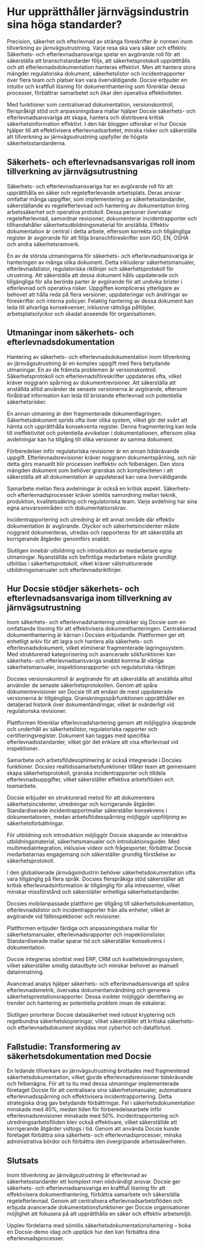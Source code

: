 # Hur upprätthåller järnvägsindustrin sina höga standarder?

Precision, säkerhet och efterlevnad av stränga föreskrifter är normen inom tillverkning av järnvägsutrustning. Varje resa ska vara säker och effektiv. Säkerhets- och efterlevnadsansvariga spelar en avgörande roll för att säkerställa att branschstandarder följs, att säkerhetsprotokoll upprätthålls och att efterlevnadsdokumentation hanteras effektivt. Men att hantera stora mängder regulatoriska dokument, säkerhetslistor och incidentrapporter över flera team och platser kan vara överväldigande. Docsie erbjuder en intuitiv och kraftfull lösning för dokumenthantering som förenklar dessa processer, förbättrar samarbetet och ökar den operativa effektiviteten.

Med funktioner som centraliserad dokumentation, versionskontroll, flerspråkigt stöd och anpassningsbara mallar hjälper Docsie säkerhets- och efterlevnadsansvariga att skapa, hantera och distribuera kritisk säkerhetsinformation effektivt. I den här bloggen utforskar vi hur Docsie hjälper till att effektivisera efterlevnadsarbetet, minska risker och säkerställa att tillverkning av järnvägsutrustning uppfyller de högsta säkerhetsstandarderna.

## Säkerhets- och efterlevnadsansvarigas roll inom tillverkning av järnvägsutrustning

Säkerhets- och efterlevnadsansvariga har en avgörande roll för att upprätthålla en säker och regelefterlevande arbetsplats. Deras ansvar omfattar många uppgifter, som implementering av säkerhetsstandarder, säkerställande av regelefterlevnad och hantering av dokumentation kring arbetssäkerhet och operativa protokoll. Dessa personer övervakar regelefterlevnad, samordnar revisioner, dokumenterar incidentrapporter och tillhandahåller säkerhetsutbildningsmaterial för anställda. Effektiv dokumentation är central i detta arbete, eftersom korrekta och tillgängliga register är avgörande för att följa branschföreskrifter som ISO, EN, OSHA och andra säkerhetsramverk.

En av de största utmaningarna för säkerhets- och efterlevnadsansvariga är hanteringen av många olika dokument. Detta inkluderar säkerhetsmanualer, efterlevnadslistor, regulatoriska riktlinjer och säkerhetsprotokoll för utrustning. Att säkerställa att dessa dokument hålls uppdaterade och tillgängliga för alla berörda parter är avgörande för att undvika brister i efterlevnad och operativa risker. Uppgiften kompliceras ytterligare av behovet att hålla reda på flera versioner, uppdateringar och ändringar av föreskrifter och interna policyer. Felaktig hantering av dessa dokument kan leda till allvarliga konsekvenser, inklusive rättsliga påföljder, arbetsplatsolyckor och skadat anseende för organisationen.

## Utmaningar inom säkerhets- och efterlevnadsdokumentation

Hantering av säkerhets- och efterlevnadsdokumentation inom tillverkning av järnvägsutrustning är en komplex uppgift med flera betydande utmaningar. En av de främsta problemen är versionskontroll. Säkerhetsprotokoll och efterlevnadsföreskrifter uppdateras ofta, vilket kräver noggrann spårning av dokumentrevisioner. Att säkerställa att anställda alltid använder de senaste versionerna är avgörande, eftersom föråldrad information kan leda till bristande efterlevnad och potentiella säkerhetsrisker.

En annan utmaning är den fragmenterade dokumentlagringen. Säkerhetsdokument sprids ofta över olika system, vilket gör det svårt att hämta och upprätthålla konsekventa register. Denna fragmentering kan leda till ineffektivitet och potentiella avvikelser i dokumentationen, eftersom olika avdelningar kan ha tillgång till olika versioner av samma dokument.

Förberedelser inför regulatoriska revisioner är en annan tidskrävande uppgift. Efterlevnadsrevisioner kräver noggrann dokumentspårning, och när detta görs manuellt blir processen ineffektiv och felbenägen. Den stora mängden dokument som behöver granskas och komplexiteten i att säkerställa att all dokumentation är uppdaterad kan vara överväldigande.

Samarbete mellan flera avdelningar är också en kritisk aspekt. Säkerhets- och efterlevnadsprocesser kräver sömlös samordning mellan teknik, produktion, kvalitetssäkring och regulatoriska team. Varje avdelning har sina egna ansvarsområden och dokumentationskrav.

Incidentrapportering och utredning är ett annat område där effektiv dokumentation är avgörande. Olyckor och säkerhetsincidenter måste noggrant dokumenteras, utredas och rapporteras för att säkerställa att korrigerande åtgärder genomförs snabbt.

Slutligen innebär utbildning och introduktion av medarbetare egna utmaningar. Nyanställda och befintliga medarbetare måste grundligt utbildas i säkerhetsprotokoll, vilket kräver välstrukturerade utbildningsmanualer och efterlevnadsriktlinjer.

## Hur Docsie stödjer säkerhets- och efterlevnadsansvariga inom tillverkning av järnvägsutrustning

Inom säkerhets- och efterlevnadshantering utmärker sig Docsie som en omfattande lösning för att effektivisera dokumenthanteringen. Centraliserad dokumenthantering är kärnan i Docsies erbjudande. Plattformen ger ett enhetligt arkiv för att lagra och hantera alla säkerhets- och efterlevnadsdokument, vilket eliminerar fragmenterade lagringssystem. Med strukturerad kategorisering och avancerade sökfunktioner kan säkerhets- och efterlevnadsansvariga snabbt komma åt viktiga säkerhetsmanualer, inspektionsrapporter och regulatoriska riktlinjer.

Docsies versionskontroll är avgörande för att säkerställa att anställda alltid använder de senaste säkerhetsprotokollen. Genom att spåra dokumentrevisioner ser Docsie till att endast de mest uppdaterade versionerna är tillgängliga. Granskningsspårfunktionen upprätthåller en detaljerad historik över dokumentändringar, vilket är ovärderligt vid regulatoriska revisioner.

Plattformen förenklar efterlevnadshantering genom att möjliggöra skapande och underhåll av säkerhetslistor, regulatoriska rapporter och certifieringsregister. Dokument kan taggas med specifika efterlevnadsstandarder, vilket gör det enklare att visa efterlevnad vid inspektioner.

Samarbete och arbetsflödesoptimering är också integrerade i Docsies funktioner. Docsies realtidssamarbetsfunktioner tillåter team att gemensamt skapa säkerhetsprotokoll, granska incidentrapporter och tilldela efterlevnadsuppgifter, vilket säkerställer effektiva arbetsflöden och teamarbete.

Docsie erbjuder en strukturerad metod för att dokumentera säkerhetsincidenter, utredningar och korrigerande åtgärder. Standardiserade incidentrapportmallar säkerställer konsekvens i dokumentationen, medan arbetsflödesspårning möjliggör uppföljning av säkerhetsförbättringar.

För utbildning och introduktion möjliggör Docsie skapande av interaktiva utbildningsmaterial, säkerhetsmanualer och introduktionsguider. Med multimediaintegration, inklusive videor och frågesporter, förbättrar Docsie medarbetarnas engagemang och säkerställer grundlig förståelse av säkerhetsprotokoll.

I den globaliserade järnvägsindustrin behöver säkerhetsdokumentation ofta vara tillgänglig på flera språk. Docsies flerspråkiga stöd säkerställer att kritisk efterlevnadsinformation är tillgänglig för alla intressenter, vilket minskar missförstånd och säkerställer enhetliga säkerhetsstandarder.

Docsies mobilanpassade plattform ger tillgång till säkerhetsdokumentation, efterlevnadslistor och incidentrapporter från alla enheter, vilket är avgörande vid fältinspektioner och revisioner.

Plattformen erbjuder färdiga och anpassningsbara mallar för säkerhetsmanualer, efterlevnadsrapporter och inspektionslistor. Standardiserade mallar sparar tid och säkerställer konsekvens i dokumentation.

Docsie integreras sömlöst med ERP, CRM och kvalitetsledningssystem, vilket säkerställer smidig datautbyte och minskar behovet av manuell datainmatning.

Avancerad analys hjälper säkerhets- och efterlevnadsansvariga att spåra efterlevnadsmetrik, övervaka dokumentanvändning och generera säkerhetsprestationsrapporter. Dessa insikter möjliggör identifiering av trender och hantering av potentiella problem innan de eskalerar.

Slutligen prioriterar Docsie datasäkerhet med robust kryptering och regelbundna säkerhetskopieringar, vilket säkerställer att kritiska säkerhets- och efterlevnadsdokument skyddas mot cyberhot och dataförlust.

## Fallstudie: Transformering av säkerhetsdokumentation med Docsie

En ledande tillverkare av järnvägsutrustning brottades med fragmenterad säkerhetsdokumentation, vilket gjorde efterlevnadsrevisioner tidskrävande och felbenägna. För att ta itu med dessa utmaningar implementerade företaget Docsie för att centralisera sina säkerhetsmanualer, automatisera efterlevnadsspårning och effektivisera incidentrapportering. Detta strategiska drag gav betydande förbättringar. Fel i säkerhetsdokumentation minskade med 40%, medan tiden för förberedelsearbete inför efterlevnadsrevisioner minskade med 50%. Incidentrapportering och utredningsarbetsflöden blev också effektivare, vilket säkerställde att korrigerande åtgärder vidtogs i tid. Genom att använda Docsie kunde företaget förbättra sina säkerhets- och efterlevnadsprocesser, minska administrativa bördor och förbättra den övergripande arbetssäkerheten.

## Slutsats

Inom tillverkning av järnvägsutrustning är efterlevnad av säkerhetsstandarder ett komplext men nödvändigt ansvar. Docsie ger säkerhets- och efterlevnadsansvariga en kraftfull lösning för att effektivisera dokumenthantering, förbättra samarbete och säkerställa regelefterlevnad. Genom att centralisera efterlevnadsarbetsflöden och erbjuda avancerade dokumentationsfunktioner ger Docsie organisationer möjlighet att fokusera på att upprätthålla en säker och effektiv arbetsmiljö.

Upplev fördelarna med sömlös säkerhetsdokumentationshantering – boka en Docsie-demo idag och upptäck hur den kan förbättra dina efterlevnadsprocesser.